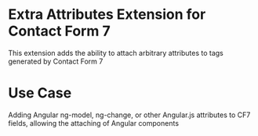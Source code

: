 Extra Attributes Extension for Contact Form 7
====

This extension adds the ability to attach arbitrary attributes to tags generated by Contact Form 7


Use Case
====

Adding Angular ng-model, ng-change, or other Angular.js attributes to CF7 fields, allowing the attaching of Angular components
